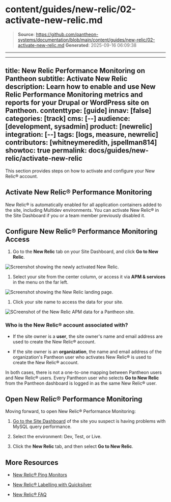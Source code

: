 # content/guides/new-relic/02-activate-new-relic.md

> **Source**: https://github.com/pantheon-systems/documentation/blob/main/content/guides/new-relic/02-activate-new-relic.md
> **Generated**: 2025-09-16 06:09:38

---

---
title: New Relic Performance Monitoring on Pantheon
subtitle: Activate New Relic
description: Learn how to enable and use New Relic Performance Monitoring metrics and reports for your Drupal or WordPress site on Pantheon.
contenttype: [guide]
innav: [false]
categories: [track]
cms: [--]
audience: [development, sysadmin]
product: [newrelic]
integration: [--]
tags: [logs, measure, newrelic]
contributors: [whitneymeredith, jspellman814]
showtoc: true
permalink: docs/guides/new-relic/activate-new-relic
---

This section provides steps on how to activate and configure your New Relic&reg; account.

## Activate New Relic&reg; Performance Monitoring

New Relic&reg; is automatically enabled for all application containers added to the site, including Multidev environments. You can activate New Relic&reg; in the Site Dashboard if you or a team member previously disabled it.

<Partial file="new-relic-enabling.md" />


## Configure New Relic&reg; Performance Monitoring Access

1. Go to the <Icon icon="eye" /> **New Relic** tab on your Site Dashboard, and click **Go to New Relic**.

  ![Screenshot showing the newly activated New Relic.](../../../images/integrations/newrelic/new-relic-activated.png)

1. Select your site from the center column, or access it via **APM & services** in the menu on the far left.

  ![Screenshot showing the New Relic landing page.](../../../images/integrations/newrelic/new-relic-get-started.png)

1. Click your site name to access the data for your site.

  ![SCreenshot of the New Relic APM data for a Pantheon site.](../../../images/integrations/newrelic/new-relic-summary.png)



### Who is the New Relic&reg; account associated with?

- If the site owner is a **user**, the site owner's name and email address are used to create the New Relic&reg; account.

- If the site owner is an **organization**, the name and email address of the organization's Pantheon user who activates New Relic&reg; is used to create the New Relic&reg; account.

In both cases, there is not a one-to-one mapping between Pantheon users and New Relic&reg; users. Every Pantheon user who selects **Go to New Relic** from the Pantheon dashboard is logged in as the same New Relic&reg; user.

## Open New Relic&reg; Performance Monitoring

Moving forward, to open New Relic&reg; Performance Monitoring:

1. [Go to the Site Dashboard](/guides/account-mgmt/workspace-sites-teams/sites#site-dashboard) of the site you suspect is having problems with MySQL query performance.

2. Select the environment: Dev, Test, or Live.

3. Click the **New Relic** tab, and then select **Go to New Relic**.

## More Resources

- [New Relic&reg; Ping Monitors](/guides/pagerduty/monitor/)

- [New Relic&reg; Labelling with Quicksilver](/guides/new-relic/new-relic-quicksilver)

- [New Relic&reg; FAQ](/guides/new-relic/new-relic-faq)
